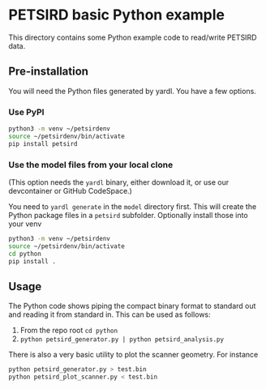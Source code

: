 # PETSIRD basic Python example

This directory contains some Python example code to read/write PETSIRD data.

## Pre-installation

You will need the Python files generated by yardl. You have a few options.

### Use PyPI

```sh
python3 -m venv ~/petsirdenv
source ~/petsirdenv/bin/activate
pip install petsird
```

### Use the model files from your local clone

(This option needs the `yardl` binary, either download it, or use our devcontainer or GitHub CodeSpace.)

You need to `yardl generate` in the `model` directory first. This will create the Python package files in a `petsird`
subfolder. Optionally install those into your venv
```sh
python3 -m venv ~/petsirdenv
source ~/petsirdenv/bin/activate
cd python
pip install .
```

## Usage

The Python code shows piping the compact binary format to standard out and
reading it from standard in. This can be used as follows:

1. From the repo root `cd python`
1. `python petsird_generator.py | python petsird_analysis.py`

There is also a very basic utility to plot the scanner geometry. For instance

```sh
python petsird_generator.py > test.bin
python petsird_plot_scanner.py < test.bin
```

